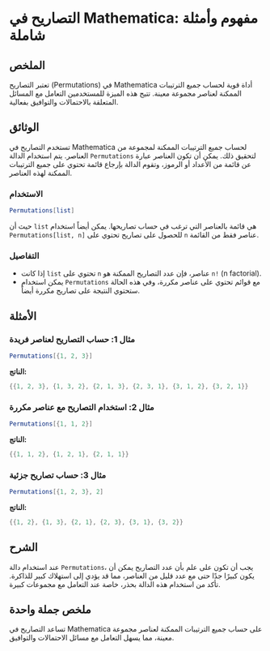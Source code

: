 <!--
Meta Description: # التصاريح في Mathematica: مفهوم وأمثلة شاملة ## الملخص تعتبر التصاريح (Permutations) في Mathematica أداة قوية لحساب جميع الترتيبات الممكنة لعناصر مجم...
Meta Keywords: mathematica, permutations, التصاريح, على, استخدام
-->

# التصاريح في Mathematica: مفهوم وأمثلة شاملة

## الملخص
تعتبر التصاريح (Permutations) في Mathematica أداة قوية لحساب جميع الترتيبات الممكنة لعناصر مجموعة معينة. تتيح هذه الميزة للمستخدمين التعامل مع المسائل المتعلقة بالاحتمالات والتوافيق بفعالية.

## الوثائق
تستخدم التصاريح في Mathematica لحساب جميع الترتيبات الممكنة لمجموعة من العناصر. يتم استخدام الدالة `Permutations` لتحقيق ذلك. يمكن أن تكون العناصر عبارة عن قائمة من الأعداد أو الرموز، وتقوم الدالة بإرجاع قائمة تحتوي على جميع الترتيبات الممكنة لهذه العناصر.

### الاستخدام
```mathematica
Permutations[list]
```
حيث أن `list` هي قائمة بالعناصر التي ترغب في حساب تصاريحها. يمكن أيضاً استخدام `Permutations[list, n]` للحصول على تصاريح تحتوي على `n` عناصر فقط من القائمة.

### التفاصيل
- إذا كانت `list` تحتوي على `n` عناصر، فإن عدد التصاريح الممكنة هو `n!` (n factorial).
- يمكن استخدام `Permutations` مع قوائم تحتوي على عناصر مكررة، وفي هذه الحالة ستحتوي النتيجة على تصاريح مكررة أيضاً.

## الأمثلة
### مثال 1: حساب التصاريح لعناصر فريدة
```mathematica
Permutations[{1, 2, 3}]
```
**الناتج:**
```mathematica
{{1, 2, 3}, {1, 3, 2}, {2, 1, 3}, {2, 3, 1}, {3, 1, 2}, {3, 2, 1}}
```

### مثال 2: استخدام التصاريح مع عناصر مكررة
```mathematica
Permutations[{1, 1, 2}]
```
**الناتج:**
```mathematica
{{1, 1, 2}, {1, 2, 1}, {2, 1, 1}}
```

### مثال 3: حساب تصاريح جزئية
```mathematica
Permutations[{1, 2, 3}, 2]
```
**الناتج:**
```mathematica
{{1, 2}, {1, 3}, {2, 1}, {2, 3}, {3, 1}, {3, 2}}
```

## الشرح
عند استخدام دالة `Permutations`، يجب أن تكون على علم بأن عدد التصاريح يمكن أن يكون كبيرًا جدًا حتى مع عدد قليل من العناصر، مما قد يؤدي إلى استهلاك كبير للذاكرة. تأكد من استخدام هذه الدالة بحذر، خاصة عند التعامل مع مجموعات كبيرة. 

## ملخص جملة واحدة
تساعد التصاريح في Mathematica على حساب جميع الترتيبات الممكنة لعناصر مجموعة معينة، مما يسهل التعامل مع مسائل الاحتمالات والتوافيق.